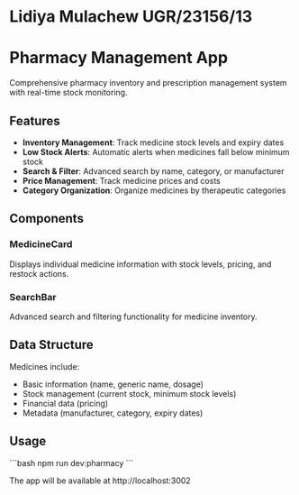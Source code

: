 # Lidiya Mulachew UGR/23156/13 #

# Pharmacy Management App

Comprehensive pharmacy inventory and prescription management system with real-time stock monitoring.

## Features

- **Inventory Management**: Track medicine stock levels and expiry dates
- **Low Stock Alerts**: Automatic alerts when medicines fall below minimum stock
- **Search & Filter**: Advanced search by name, category, or manufacturer
- **Price Management**: Track medicine prices and costs
- **Category Organization**: Organize medicines by therapeutic categories

## Components

### MedicineCard
Displays individual medicine information with stock levels, pricing, and restock actions.

### SearchBar
Advanced search and filtering functionality for medicine inventory.

## Data Structure

Medicines include:
- Basic information (name, generic name, dosage)
- Stock management (current stock, minimum stock levels)
- Financial data (pricing)
- Metadata (manufacturer, category, expiry dates)

## Usage

\`\`\`bash
npm run dev:pharmacy
\`\`\`

The app will be available at http://localhost:3002
